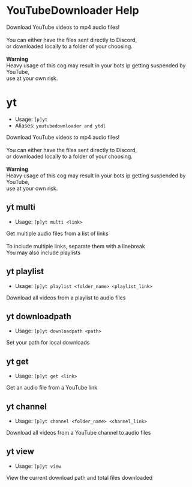 # YouTubeDownloader Help

Download YouTube videos to mp4 audio files!<br/><br/>You can either have the files sent directly to Discord,<br/>or downloaded locally to a folder of your choosing.<br/><br/>**Warning**<br/>Heavy usage of this cog may result in your bots ip getting suspended by YouTube,<br/>use at your own risk.

# yt
 - Usage: `[p]yt`
 - Aliases: `youtubedownloader and ytdl`

Download YouTube videos to mp4 audio files!<br/><br/>You can either have the files sent directly to Discord,<br/>or downloaded locally to a folder of your choosing.<br/><br/>**Warning**<br/>Heavy usage of this cog may result in your bots ip getting suspended by YouTube,<br/>use at your own risk.

## yt multi
 - Usage: `[p]yt multi <link>`

Get multiple audio files from a list of links<br/><br/>To include multiple links, separate them with a linebreak<br/>You may also include playlists

## yt playlist
 - Usage: `[p]yt playlist <folder_name> <playlist_link>`

Download all videos from a playlist to audio files

## yt downloadpath
 - Usage: `[p]yt downloadpath <path>`

Set your path for local downloads

## yt get
 - Usage: `[p]yt get <link>`

Get an audio file from a YouTube link

## yt channel
 - Usage: `[p]yt channel <folder_name> <channel_link>`

Download all videos from a YouTube channel to audio files

## yt view
 - Usage: `[p]yt view`

View the current download path and total files downloaded

